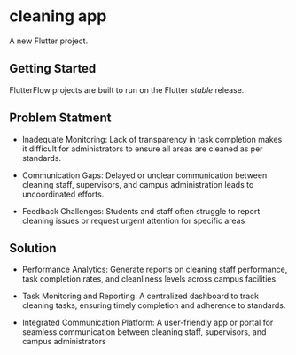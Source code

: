 # cleaning app

A new Flutter project.

## Getting Started

FlutterFlow projects are built to run on the Flutter _stable_ release.

## Problem Statment
- Inadequate Monitoring: Lack of transparency in task completion makes it difficult for administrators to ensure all areas are cleaned as per standards.

- Communication Gaps: Delayed or unclear communication between cleaning staff, supervisors, and campus administration leads to uncoordinated efforts.

- Feedback Challenges: Students and staff often struggle to report cleaning issues or request urgent attention for specific areas

## Solution
- Performance Analytics: Generate reports on cleaning staff performance, task completion rates, and cleanliness levels across campus facilities.

- Task Monitoring and Reporting: A centralized dashboard to track cleaning tasks, ensuring timely completion and adherence to standards.
 
- Integrated Communication Platform: A user-friendly app or portal for seamless communication between cleaning staff, supervisors, and campus administrators

